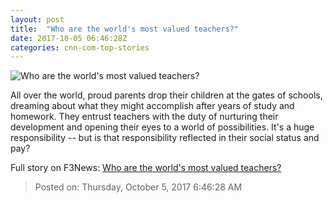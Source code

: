 ```yaml
---
layout: post
title:  "Who are the world's most valued teachers?"
date: 2017-10-05 06:46:28Z
categories: cnn-com-top-stories
---
```


![Who are the world's most valued teachers?](http://i2.cdn.cnn.com/cnnnext/dam/assets/171004233622-teacher-tease-super-tease.jpg)

All over the world, proud parents drop their children at the gates of schools, dreaming about what they might accomplish after years of study and homework. They entrust teachers with the duty of nurturing their development and opening their eyes to a world of possibilities. It's a huge responsibility -- but is that responsibility reflected in their social status and pay?


Full story on F3News: [Who are the world's most valued teachers?](http://www.f3nws.com/n/BnMZME)

> Posted on: Thursday, October 5, 2017 6:46:28 AM
